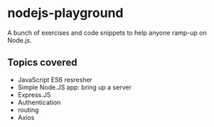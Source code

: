 # nodejs-playground
A bunch of exercises and code snippets to help anyone ramp-up on Node.js.

## Topics covered
- JavaScript ES6 resresher
- Simple Node.JS app: bring up a server
- Express.JS
- Authentication
- routing
- Axios
